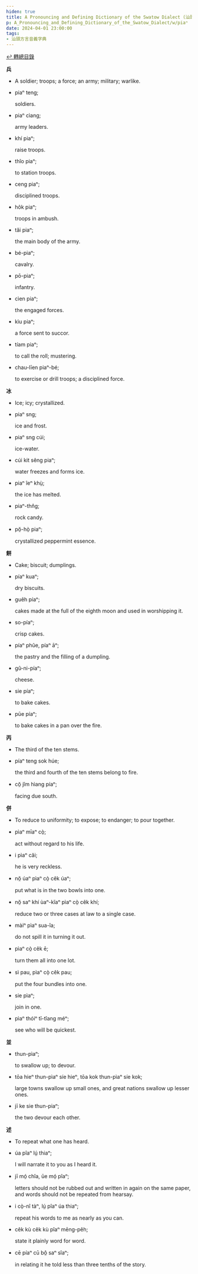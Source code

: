 ```yaml
---
hiden: true
title: A Pronouncing and Defining Dictionary of the Swatow Dialect (汕頭方言音義字典) / piaⁿ
p: A_Pronouncing_and_Defining_Dictionary_of_the_Swatow_Dialect/w/piaⁿ
date: 2024-04-01 23:00:00
tags: 
- 汕頭方言音義字典
---
```


[↩️ 轉總目錄](/A_Pronouncing_and_Defining_Dictionary_of_the_Swatow_Dialect)


**兵**
- A soldier; troops; a force; an army; military; warlike.

- piaⁿ teng;

  soldiers.

- piaⁿ cìang;

  army leaders.

- khí piaⁿ;

  raise troops.

- thîo piaⁿ;

  to station troops.

- ceng piaⁿ;

  disciplined troops.

- hôk piaⁿ;

  troops in ambush.

- tăi piaⁿ;

  the main body of the army.

- bé-piaⁿ;

  cavalry.

- pō-piaⁿ;

  infantry.

- cìen piaⁿ;

  the engaged forces.

- kìu piaⁿ;

  a force sent to succor.

- tíam piaⁿ;

  to call the roll; mustering.

- chau-līen piaⁿ-bé;

  to exercise or drill troops; a disciplined force.

**冰**
- Ice; icy; crystallized.

- piaⁿ sng;

  ice and frost.

- piaⁿ sng cúi;

  ice-water.

- cúi kit sêng piaⁿ;

  water freezes and forms ice.

- piaⁿ îeⁿ khṳ̀;

  the ice has melted.

- piaⁿ-thn̂g;

  rock candy.

- pŏ̤-hò̤ piaⁿ;

  crystallized peppermint essence.

**餅**
- Cake; biscuit; dumplings.

- píaⁿ kuaⁿ;

  dry biscuits.

- guêh píaⁿ;

  cakes made at the full of the eighth moon and used in worshipping it.

- so-píaⁿ;

  crisp cakes.

- píaⁿ phûe, píaⁿ āⁿ;

  the pastry and the filling of a dumpling.

- gû-ni-píaⁿ;

  cheese.

- sie píaⁿ;

  to bake cakes.

- pūe píaⁿ;

  to bake cakes in a pan over the fire.

**丙**
- The third of the ten stems.

- píaⁿ teng sok húe;

  the third and fourth of the ten stems belong to fire.

- cŏ̤ jîm hìang píaⁿ;

  facing due south.

**併**
- To reduce to uniformity; to expose; to endanger; to pour together.

- pìaⁿ mīaⁿ cò̤;

  act without regard to his life.

- i pìaⁿ căi;

  he is very reckless.

- nŏ̤ úaⁿ pìaⁿ cò̤ cêk úaⁿ;

  put what is in the two bowls into one.

- nŏ̤ saⁿ khí ùaⁿ-kĭaⁿ pìaⁿ cò̤ cêk khí;

  reduce two or three cases at law to a single case.

- màiⁿ pìaⁿ sua-îa;

  do not spill it in turning it out.

- pìaⁿ cò̤ cêk ē;

  turn them all into one lot.

- sì pau, pìaⁿ cò̤ cêk pau;

  put the four bundles into one.

- sie pìaⁿ;

  join in one.

- pìaⁿ thóiⁿ tī-tîang méⁿ;

  see who will be quickest.

**並**

- thun-pìaⁿ;

  to swallow up; to devour.

- tōa hieⁿ thun-pìaⁿ síe hieⁿ, tōa kok thun-pìaⁿ síe kok;

  large towns swallow up small ones, and great nations swallow up lesser ones.

- jī ke sie thun-piaⁿ;

  the two devour each other.

**述**
- To repeat what one has heard.

- úa pîaⁿ lṳ́ thiaⁿ;

  I will narrate it to you as I heard it.

- jī mó̤ chîa, ūe mó̤ pîaⁿ;

  letters should not be rubbed out and written in again on the same paper, and words should not be repeated from hearsay.

- i cò̤-nî tàⁿ, lṳ́ pîaⁿ úa thiaⁿ; 

  repeat his words to me as nearly as you can.

- cêk kù cêk kù pîaⁿ mēng-pêh;

  state it plainly word for word.

- cē píaⁿ cū bô̤ saⁿ sîaⁿ;

  in relating it he told less than three tenths of the story.